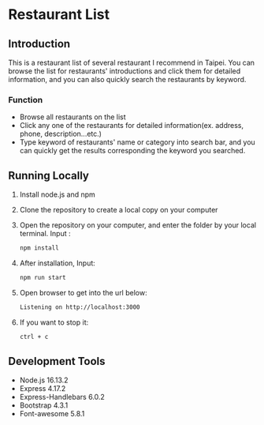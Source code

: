# Restaurant List

## Introduction

This is a restaurant list of several restaurant I recommend in Taipei. 
You can browse the list for restaurants' introductions and click them for detailed information, and you can also quickly search the restaurants by keyword. 

### Function

- Browse all restaurants on the list 
- Click any one of the restaurants for detailed information(ex. address, phone, description...etc.) 
- Type keyword of restaurants' name or category into search bar, and you can quickly get the results corresponding the keyword you searched. 

## Running Locally


1. Install node.js and npm
2. Clone the repository to create a local copy on your computer 
3. Open the repository on your computer, and enter the folder by your local terminal. Input :

   ```bash
   npm install
   ```

4. After installation, Input:

   ```bash
   npm run start
   ```

5. Open browser to get into the url below:

   ```bash
   Listening on http://localhost:3000
   ```

6. If you want to stop it: 

   ```bash
   ctrl + c
   ```

## Development Tools

- Node.js 16.13.2
- Express 4.17.2
- Express-Handlebars 6.0.2
- Bootstrap 4.3.1
- Font-awesome 5.8.1

